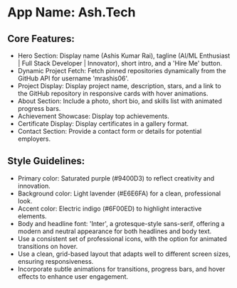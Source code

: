 # **App Name**: Ash.Tech

## Core Features:

- Hero Section: Display name (Ashis Kumar Rai), tagline (AI/ML Enthusiast | Full Stack Developer | Innovator), short intro, and a 'Hire Me' button.
- Dynamic Project Fetch: Fetch pinned repositories dynamically from the GitHub API for username 'mrashis06'.
- Project Display: Display project name, description, stars, and a link to the GitHub repository in responsive cards with hover animations.
- About Section: Include a photo, short bio, and skills list with animated progress bars.
- Achievement Showcase: Display top achievements.
- Certificate Display: Display certificates in a gallery format.
- Contact Section: Provide a contact form or details for potential employers.

## Style Guidelines:

- Primary color: Saturated purple (#9400D3) to reflect creativity and innovation.
- Background color: Light lavender (#E6E6FA) for a clean, professional look.
- Accent color: Electric indigo (#6F00ED) to highlight interactive elements.
- Body and headline font: 'Inter', a grotesque-style sans-serif, offering a modern and neutral appearance for both headlines and body text.
- Use a consistent set of professional icons, with the option for animated transitions on hover.
- Use a clean, grid-based layout that adapts well to different screen sizes, ensuring responsiveness.
- Incorporate subtle animations for transitions, progress bars, and hover effects to enhance user engagement.